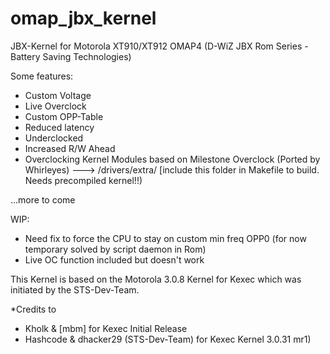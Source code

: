omap_jbx_kernel
===============

JBX-Kernel for Motorola XT910/XT912 OMAP4 (D-WiZ JBX Rom Series - Battery Saving Technologies)



Some features:

- Custom Voltage
- Live Overclock
- Custom OPP-Table
- Reduced latency
- Underclocked
- Increased R/W Ahead
- Overclocking Kernel Modules based on Milestone Overclock (Ported by Whirleyes)
	---> /drivers/extra/ [include this folder in Makefile to build. Needs precompiled kernel!!)


...more to come





WIP:

- Need fix to force the CPU to stay on custom min freq OPP0 (for now temporary solved by script daemon in Rom) 
- Live OC function included but doesn't work


This Kernel is based on the Motorola 3.0.8 Kernel for Kexec which was initiated by the STS-Dev-Team.


*Credits to 

- Kholk & [mbm] for Kexec Initial Release
- Hashcode & dhacker29 (STS-Dev-Team) for Kexec Kernel 3.0.31 mr1)
